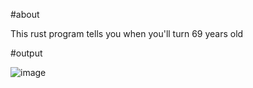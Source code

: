 #about

This rust program tells you when you'll turn 69 years old

#output

![image](https://user-images.githubusercontent.com/94543623/157916047-416387c2-e8ee-4f17-9036-82e543bf363d.png)
